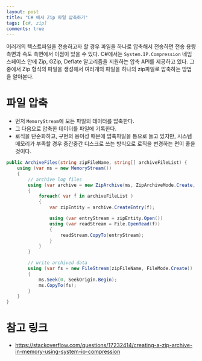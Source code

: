 ```yaml
---
layout: post
title: "C# 에서 Zip 파일 압축하기"
tags: [c#, zip]
comments: true
---
```


어러개의 텍스트파일을 전송하고자 할 경우 파일을 하나로 압축해서 전송하면 전송 용량측면과 속도 측면에서 이점이 있을 수 있다. C#에서는 ```System.IP.Compression``` 네임스페이스 안에 Zip, GZip, Deflate 알고리즘을 지원하는 압축 API를 제공하고 있다. 그 중에서 Zip 형식의 파일을 생성해서 여러개의 파일을 하나의 zip파일로 압축하는 방법을 알아본다.

# 파일 압축

* 먼저 ```MemoryStream```에 모든 파일의 데이터를 압축한다.
* 그 다음으로 압축한 데이터를 파일에 기록한다.
* 로직을 단순화하고, 구현의 용이성 때문에 압축파일을 통으로 들고 있지만, 시스템 메모리가 부족할 경우 중간중간 디스크로 쓰는 방식으로 로직을 변경하는 편이 좋을 것이다.


```csharp
public ArchiveFiles(string zipFileName, string[] archiveFileList) {
    using (var ms = new MemoryStream())
    {
        // archive log files
        using (var archive = new ZipArchive(ms, ZipArchiveMode.Create, true))
        {
            foreach( var f in archiveFileList )
            {
                var zipEntity = archive.CreateEntry(f);

                using (var entryStream = zipEntity.Open())
                using (var readStream = File.OpenRead(f))
                {
                    readStream.CopyTo(entryStream);
                }
            }
        }

        // write archived data
        using (var fs = new FileStream(zipFileName, FileMode.Create))
        {
            ms.Seek(0, SeekOrigin.Begin);
            ms.CopyTo(fs);
        }
    }
}
```

# 참고 링크

* https://stackoverflow.com/questions/17232414/creating-a-zip-archive-in-memory-using-system-io-compression

